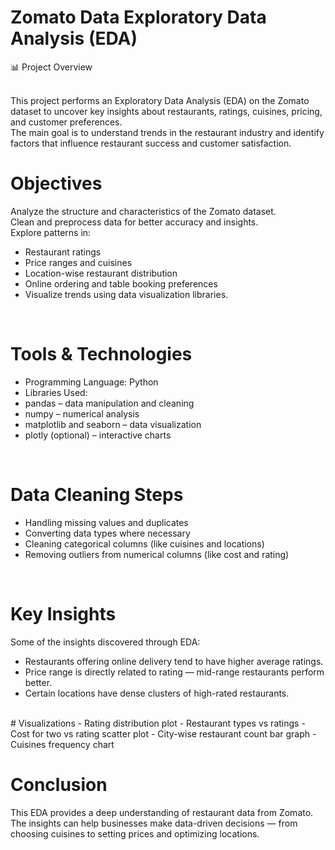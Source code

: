# **Zomato Data Exploratory Data Analysis (EDA)**
📊 Project Overview


<br>
This project performs an Exploratory Data Analysis (EDA) on the Zomato dataset to uncover key insights about restaurants, ratings, cuisines, pricing, and customer preferences.
<br>
The main goal is to understand trends in the restaurant industry and identify factors that influence restaurant success and customer satisfaction.
<br> 

# Objectives
Analyze the structure and characteristics of the Zomato dataset.
<br>
Clean and preprocess data for better accuracy and insights.
<br>
Explore patterns in:
<br>
- Restaurant ratings
- Price ranges and cuisines
- Location-wise restaurant distribution
- Online ordering and table booking preferences
- Visualize trends using data visualization libraries.

<br>

# Tools & Technologies
- Programming Language: Python
- Libraries Used:
- pandas – data manipulation and cleaning
- numpy – numerical analysis
- matplotlib and seaborn – data visualization
- plotly (optional) – interactive charts

<br>

# Data Cleaning Steps
- Handling missing values and duplicates
- Converting data types where necessary
- Cleaning categorical columns (like cuisines and locations)
- Removing outliers from numerical columns (like cost and rating)
<br>


# Key Insights
Some of the insights discovered through EDA:

- Restaurants offering online delivery tend to have higher average ratings.
- Price range is directly related to rating — mid-range restaurants perform better.
- Certain locations have dense clusters of high-rated restaurants.
<br>
# Visualizations
- Rating distribution plot
- Restaurant types vs ratings
- Cost for two vs rating scatter plot
- City-wise restaurant count bar graph
- Cuisines frequency chart
<br>


# Conclusion

This EDA provides a deep understanding of restaurant data from Zomato.
The insights can help businesses make data-driven decisions — from choosing cuisines to setting prices and optimizing locations.
